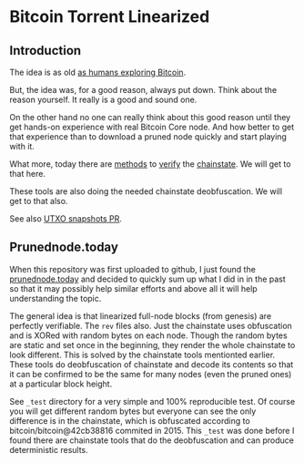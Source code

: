 # Bitcoin Torrent Linearized

## Introduction

The idea is as old [as humans exploring Bitcoin][blk].

[blk]: https://luke.dashjr.org/programs/bitcoin/files/blk0001/

But, the idea was, for a good reason, always put down.
Think about the reason yourself. It really is a good and
sound one.

On the other hand no one can really think about this good
reason until they get hands-on experience with real Bitcoin Core
node. And how better to get that experience than to download
a pruned node quickly and start playing with it.

What more, today there are [methods][bt1] to [verify][bt2] the
[chainstate][bt3]. We will get to that here.

[bt1]: https://github.com/in3rsha/bitcoin-chainstate-parser
[bt2]: https://github.com/mycroft/chainstate
[bt3]: https://github.com/sr-gi/bitcoin_tools

These tools are also doing the needed chainstate deobfuscation.
We will get to that also.

See also [UTXO snapshots PR](https://github.com/bitcoin/bitcoin/pull/15606).

## Prunednode.today

When this repository was first uploaded to github, I just found
the [prunednode.today](https://prunednode.today)
and decided to quickly sum up what I did in in the past
so that it may possibly help similar efforts and above all
it will help understanding the topic.

The general idea is that linearized full-node blocks
(from genesis) are perfectly verifiable. The `rev` files
also. Just the chainstate uses obfuscation and is XORed with
random bytes on each node. Though the random bytes are static
and set once in the beginning, they render the whole chainstate
to look different. This is solved by the chainstate tools mentionted
earlier. These tools do deobfuscation of chainstate and decode its
contents so that it can be confirmed to be the same for many nodes
(even the pruned ones) at a particular block height.

See `_test` directory for a very simple and 100% reproducible
test. Of course you will get different random bytes but
everyone can see the only difference is in the chainstate,
which is obfuscated according to bitcoin/bitcoin@42cb38816
commited in 2015. This `_test` was done before I found there are
chainstate tools that do the deobfuscation and can produce
deterministic results.
